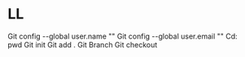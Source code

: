 # LL
Git config --global user.name ""
Git config --global user.email ""
Cd:\
pwd
Git init
Git add .
Git Branch
Git checkout
